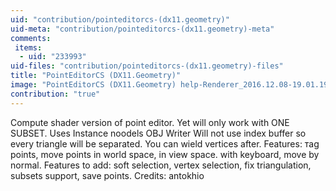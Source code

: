 ```yaml
---
uid: "contribution/pointeditorcs-(dx11.geometry)"
uid-meta: "contribution/pointeditorcs-(dx11.geometry)-meta"
comments: 
 items: 
  - uid: "233993"
uid-files: "contribution/pointeditorcs-(dx11.geometry)-files"
title: "PointEditorCS (DX11.Geometry)"
image: "PointEditorCS (DX11.Geometry) help-Renderer_2016.12.08-19.01.19.png"
contribution: "true"
---
```


Compute shader version of point editor. 
Yet will only work with ONE SUBSET. Uses Instance noodels OBJ Writer
Will not use index buffer so every triangle will be separated. You can wield vertices after.
Features: тag points, move points in world space, in view space. with keyboard, move by normal.
Features to add: soft selection, vertex selection, fix triangulation, subsets support, save points.
Credits: antokhio                                                                                                            